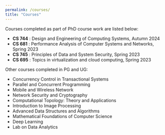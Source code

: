 ```yaml
---
permalink: /courses/
title: "Courses"
---
```



Courses completed as part of PhD course work are listed below:

- **CS 744** : Design and Engineering of Computing Systems, Autumn 2024
- **CS 681** : Performance Analysis of Computer Systems and Networks, Spring 2023
- **CS 745** : Principles of Data and System Security, Spring 2023
- **CS 695** : Topics in virtualization and cloud computing, Spring 2023 

Other courses completed in PG and UG:

- Concurrency Control in Transactional Systems
- Parallel and Concurrent Programming
- Mobile and Wireless Network
- Network Security and Cryptography
- Computational Topology: Theory and Applications
- Introduction to Image Processing
- Advanced Data Structures and Algorithms
- Mathematical Foundations of Computer Science
- Deep Learning
- Lab on Data Analytics
